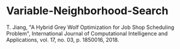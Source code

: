 # Variable-Neighborhood-Search
T. Jiang, "A Hybrid Grey Wolf Optimization for Job Shop Scheduling Problem", International Journal of Computational Intelligence and Applications, vol. 17, no. 03, p. 1850016, 2018.
